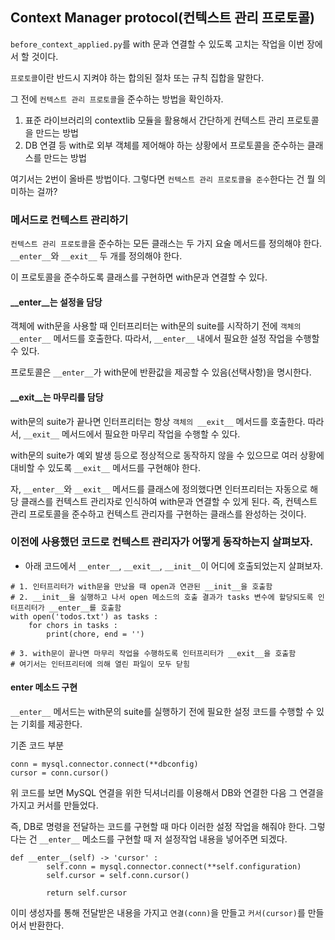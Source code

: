 ## Context Manager protocol(컨텍스트 관리 프로토콜)

`before_context_applied.py`를 with 문과 연결할 수 있도록 고치는 작업을 이번 장에서 할 것이다. 

`프로토콜`이란 반드시 지켜야 하는 합의된 절차 또는 규칙 집합을 말한다. 

그 전에 `컨텍스트 관리 프로토콜`을 준수하는 방법을 확인하자. 

1. 표준 라이브러리의 contextlib 모듈을 활용해서 간단하게 컨텍스트 관리 프로토콜을 만드는 방법
2. DB 연결 등 with로 외부 객체를 제어해야 하는 상황에서 프로토콜을 준수하는 클래스를 만드는 방법

여기서는 2번이 올바른 방법이다. 그렇다면 `컨텍스트 관리 프로토콜을 준수`한다는 건 뭘 의미하는 걸까? 

### 메서드로 컨텍스트 관리하기 

`컨텍스트 관리 프로토콜`을 준수하는 모든 클래스는 두 가지 요술 메서드를 정의해야 한다.
`__enter__`와 `__exit__` 두 개를 정의해야 한다. 

이 프로토콜을 준수하도록 클래스를 구현하면 with문과 연결할 수 있다. 

#### __enter__는 설정을 담당 

객체에 with문을 사용할 때 인터프리터는 with문의 suite를 시작하기 전에 `객체의 __enter__` 메서드를 호출한다. 
따라서, `__enter__` 내에서 필요한 설정 작업을 수행할 수 있다. 

프로토콜은 `__enter__`가 with문에 반환값을 제공할 수 있음(선택사항)을 명시한다. 

#### __exit__는 마무리를 담당 

with문의 suite가 끝나면 인터프리터는 항상 `객체의 __exit__` 메서드를 호출한다. 
따라서, `__exit__` 메서드에서 필요한 마무리 작업을 수행할 수 있다. 

with문의 suite가 예외 발생 등으로 정상적으로 동작하지 않을 수 있으므로 여러 상황에 대비할 수 있도록 `__exit__` 메서드를 구현해야 한다. 

자, `__enter__`와 `__exit__` 메서드를 클래스에 정의했다면 인터프리터는 자동으로 해당 클래스를 컨텍스트 관리자로 인식하여 with문과 연결할 수 있게 된다. 즉, 컨텍스트 관리 프로토콜을 준수하고 컨텍스트 관리자를 구현하는 클래스를 완성하는 것이다. 

### 이전에 사용했던 코드로 컨텍스트 관리자가 어떻게 동작하는지 살펴보자.

- 아래 코드에서 `__enter__`, `__exit__`, `__init__`이 어디에 호출되었는지 살펴보자.

```
# 1. 인터프리터가 with문을 만났을 때 open과 연관된 __init__을 호출함 
# 2. __init__을 실행하고 나서 open 메소드의 호출 결과가 tasks 변수에 할당되도록 인터프리터가 __enter__를 호출함 
with open('todos.txt') as tasks : 
    for chors in tasks : 
        print(chore, end = '')

# 3. with문이 끝나면 마무리 작업을 수행하도록 인터프리터가 __exit__을 호출함 
# 여기서는 인터프리터에 의해 열린 파일이 모두 닫힘 
```

#### __enter__ 메소드 구현 
`__enter__` 메서드는 with문의 suite를 실행하기 전에 필요한 설정 코드를 수행할 수 있는 기회를 제공한다. 

기존 코드 부분 
```
conn = mysql.connector.connect(**dbconfig)
cursor = conn.cursor() 
```

위 코드를 보면 MySQL 연결을 위한 딕셔너리를 이용해서 DB와 연결한 다음 
그 연결을 가지고 커서를 만들었다. 

즉, DB로 명령을 전달하는 코드를 구현할 때 마다 이러한 설정 작업을 해줘야 한다. 
그렇다는 건 `__enter__` 메소드를 구현할 때 저 설정작업 내용을 넣어주면 되겠다.

```
def __enter__(self) -> 'cursor' : 
        self.conn = mysql.connector.connect(**self.configuration)
        self.cursor = self.conn.cursor()
        
        return self.cursor
```

이미 생성자를 통해 전달받은 내용을 가지고 `연결(conn)`을 만들고 `커서(cursor)`를 만들어서 반환한다. 


